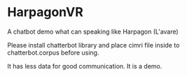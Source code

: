 # HarpagonVR
A chatbot demo what can speaking like Harpagon (L'avare)

Please install chatterbot library and place cimri file inside to chatterbot.corpus before using.

It has less data for good communication. It is a demo.
